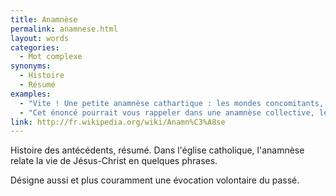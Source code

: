 ```yaml
---
title: Anamnèse
permalink: anamnese.html
layout: words
categories:
  - Mot complexe
synonyms:
  - Histoire
  - Résumé
examples:
  - "Vite ! Une petite anamnèse cathartique : les mondes concomitants, ce que j'écris, ce que je pense..."
  - "Cet énoncé pourrait vous rappeler dans une anamnèse collective, le théorème d'Hospital (Guillou de son prénom)"
link: http://fr.wikipedia.org/wiki/Anamn%C3%A8se
---
```


Histoire des antécédents, résumé.
Dans l'église catholique, l'anamnèse relate la vie de Jésus-Christ en quelques phrases.

Désigne aussi et plus couramment une évocation volontaire du passé.
